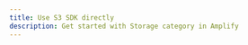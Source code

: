 ```yaml
---
title: Use S3 SDK directly
description: Get started with Storage category in Amplify
---
```


<inline-fragment platform="ios" src="~/lib/storage/fragments/ios/escapehatch.md"></inline-fragment>
<inline-fragment platform="android" src="~/lib/storage/fragments/android/escapehatch.md"></inline-fragment>
